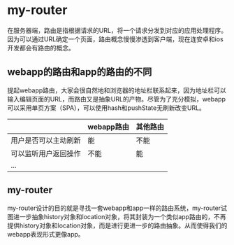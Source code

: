 
# my-router

在服务器端，路由是指根据请求的URL，将一个请求分发到对应的应用处理程序。因为可以通过URL确定一个页面，路由概念慢慢渗透到客户端，现在连安卓和ios开发都会有路由的概念。


## webapp的路由和app的路由的不同

提起webapp路由，大家会很自然地和浏览器的地址栏联系起来，因为地址栏可以输入编辑页面的URL，而路由又是抽象URL的产物。尽管为了充分模拟，webapp可以采用单页方案（SPA），可以使用hash和pushState无刷新改变URL。

||webapp路由|其他路由|
|----|----|----|
|用户是否可以主动刷新|能|不能|
|可以监听用户返回操作|不能|能|
|...|||

## my-router

my-router设计的目的就是寻找一套webapp和app一样的路由系统，my-router试图进一步抽象history对象和location对象，将其封装为一个类似app路由的，不再提供history对象和location对象，而是进行更进一步的路由抽象。从而使得我们的webapp表现形式更像app。



